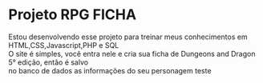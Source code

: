 # Projeto RPG FICHA
 Estou desenvolvendo esse projeto para treinar meus conhecimentos em HTML,CSS,Javascript,PHP e SQL  
 O site é simples, você entra nele e cria sua ficha de Dungeons and Dragon 5° edição, então é salvo  
 no banco de dados as informações do seu personagem 
 teste
